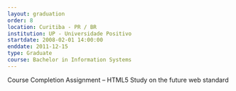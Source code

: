 ```yaml
---
layout: graduation
order: 8
location: Curitiba - PR / BR
institution: UP - Universidade Positivo
startdate: 2008-02-01 14:00:00
enddate: 2011-12-15
type: Graduate
course: Bachelor in Information Systems
---
```


Course Completion Assignment – HTML5 Study on the future web standard